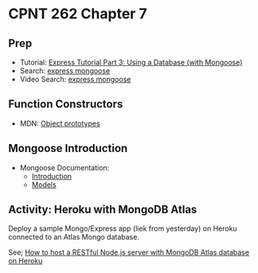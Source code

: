 # CPNT 262 Chapter 7
## Prep
- Tutorial: [Express Tutorial Part 3: Using a Database (with Mongoose)](https://developer.mozilla.org/en-US/docs/Learn/Server-side/Express_Nodejs/mongoose)
- Search: [express mongoose](https://www.google.com/search?q=express+mongoose&oq=express+mongoose)
- Video Search: [express mongoose](https://www.google.com/search?q=express+mongoose&tbm=vid)

## Function Constructors
- MDN: [Object prototypes](https://developer.mozilla.org/en-US/docs/Learn/JavaScript/Objects/Object_prototypes)

## Mongoose Introduction
- Mongoose Documentation:
  - [Introduction](https://mongoosejs.com/docs/)
  - [Models](https://mongoosejs.com/docs/models.html)

## Activity: Heroku with MongoDB Atlas
Deploy a sample Mongo/Express app (liek from yesterday) on Heroku connected to an Atlas Mongo database.

See; [How to host a RESTful Node.js server with MongoDB Atlas database on Heroku](https://dev.to/cpclark360/how-to-host-a-restful-node-js-server-with-mongodb-atlas-database-on-heroku-1opl)